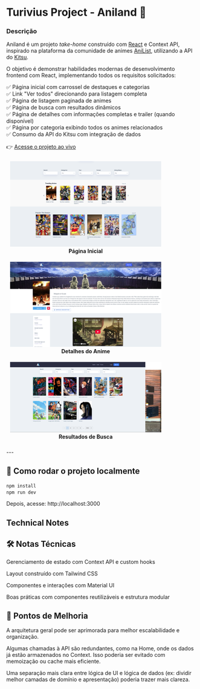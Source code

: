 <h1>Turivius Project - Aniland 🎌</h1>

<h3>Descrição</h3>

Aniland é um projeto *take-home* construído com [React](https://reactjs.org/) e Context API, inspirado na plataforma da comunidade de animes [AniList](https://anilist.co/), utilizando a API do [Kitsu](https://kitsu.docs.apiary.io/).

O objetivo é demonstrar habilidades modernas de desenvolvimento frontend com React, implementando todos os requisitos solicitados:

✅ Página inicial com carrossel de destaques e categorias  
✅ Link "Ver todos" direcionando para listagem completa  
✅ Página de listagem paginada de animes  
✅ Página de busca com resultados dinâmicos  
✅ Página de detalhes com informações completas e trailer (quando disponível)  
✅ Página por categoria exibindo todos os animes relacionados  
✅ Consumo da API do Kitsu com integração de dados

👉 [Acesse o projeto ao vivo](https://aniland.vercel.app/)

<p align="center">
  <figure style="display:inline-block; margin:10px;">
    <img src="public/screenshots/carousel.png" alt="Página inicial com carrossel" width="400px" />
    <figcaption align="center"><strong>Página Inicial</strong></figcaption>
  </figure>
  <figure style="display:inline-block; margin:10px;">
    <img src="public/screenshots/animeId.png" alt="Detalhes de um anime" width="400px" />
    <figcaption align="center"><strong>Detalhes do Anime</strong></figcaption>
  </figure>
  <figure style="display:inline-block; margin:10px;">
    <img src="public/screenshots/pagination.png" alt="Página de busca com resultados filtrados" width="400px" />
    <figcaption align="center"><strong>Resultados de Busca</strong></figcaption>
  </figure>
</p>
---

## 🚀 Como rodar o projeto localmente

```bash
npm install
npm run dev
```

Depois, acesse: http://localhost:3000


<h2>Technical Notes</h2>

<h2>🛠 Notas Técnicas</h2>
Gerenciamento de estado com Context API e custom hooks

Layout construído com Tailwind CSS

Componentes e interações com Material UI

Boas práticas com componentes reutilizáveis e estrutura modular


<h2>📌 Pontos de Melhoria</h2>
A arquitetura geral pode ser aprimorada para melhor escalabilidade e organização.

Algumas chamadas à API são redundantes, como na Home, onde os dados já estão armazenados no Context. Isso poderia ser evitado com memoização ou cache mais eficiente.

Uma separação mais clara entre lógica de UI e lógica de dados (ex: dividir melhor camadas de domínio e apresentação) poderia trazer mais clareza.


